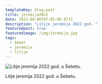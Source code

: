 ```yaml
---
templateKey: blog-post
title: jeremija2022
date: 2022-09-06T07:05:09.677Z
description: "Litije jeremija 2022 god. "
featuredpost: true
featuredimage: /img/jeremija.jpg
tags:
  - šebet
  - jeremija
  - litije
---
```

![Litije jeremija 2022 god.  u Šebetu.](/img/jeremija.jpg "Litije jeremija 2022 god.  u Šebetu.")

Litije jeremija 2022 god.  u Šebetu.